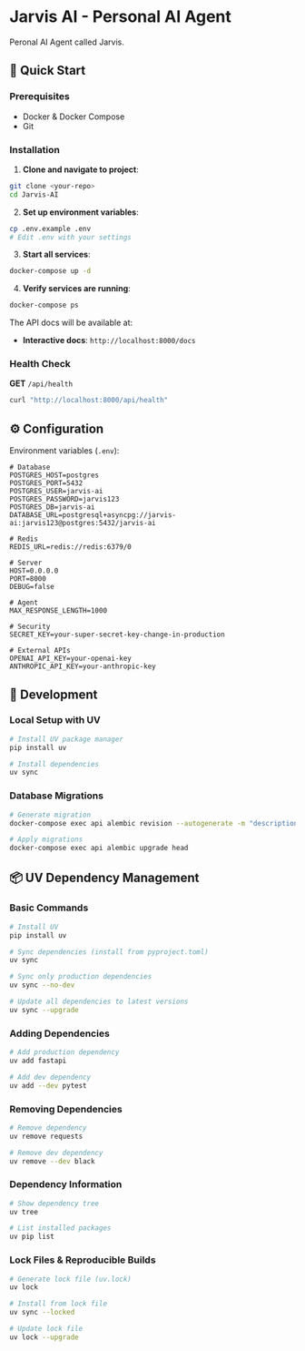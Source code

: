 # Jarvis AI - Personal AI Agent

Peronal AI Agent called Jarvis.

## 🚀 Quick Start

### Prerequisites

- Docker & Docker Compose
- Git

### Installation

1. **Clone and navigate to project**:
```bash
git clone <your-repo>
cd Jarvis-AI
```

2. **Set up environment variables**:
```bash
cp .env.example .env
# Edit .env with your settings
```

3. **Start all services**:
```bash
docker-compose up -d
```

4. **Verify services are running**:
```bash
docker-compose ps
```

The API docs will be available at:
- **Interactive docs**: `http://localhost:8000/docs`

### Health Check

**GET** `/api/health`

```bash
curl "http://localhost:8000/api/health"
```

## ⚙️ Configuration

Environment variables (`.env`):

```env
# Database
POSTGRES_HOST=postgres
POSTGRES_PORT=5432
POSTGRES_USER=jarvis-ai
POSTGRES_PASSWORD=jarvis123
POSTGRES_DB=jarvis-ai
DATABASE_URL=postgresql+asyncpg://jarvis-ai:jarvis123@postgres:5432/jarvis-ai

# Redis
REDIS_URL=redis://redis:6379/0

# Server
HOST=0.0.0.0
PORT=8000
DEBUG=false

# Agent
MAX_RESPONSE_LENGTH=1000

# Security
SECRET_KEY=your-super-secret-key-change-in-production

# External APIs
OPENAI_API_KEY=your-openai-key
ANTHROPIC_API_KEY=your-anthropic-key
```

## 🧪 Development

### Local Setup with UV

```bash
# Install UV package manager
pip install uv

# Install dependencies 
uv sync

```

### Database Migrations

```bash
# Generate migration
docker-compose exec api alembic revision --autogenerate -m "description"

# Apply migrations
docker-compose exec api alembic upgrade head
```

## 📦 UV Dependency Management

### Basic Commands

```bash
# Install UV
pip install uv

# Sync dependencies (install from pyproject.toml)
uv sync

# Sync only production dependencies 
uv sync --no-dev

# Update all dependencies to latest versions
uv sync --upgrade
```

### Adding Dependencies

```bash
# Add production dependency
uv add fastapi

# Add dev dependency
uv add --dev pytest
```

### Removing Dependencies

```bash
# Remove dependency
uv remove requests

# Remove dev dependency  
uv remove --dev black
```

### Dependency Information

```bash
# Show dependency tree
uv tree

# List installed packages
uv pip list
```

### Lock Files & Reproducible Builds

```bash
# Generate lock file (uv.lock)
uv lock

# Install from lock file
uv sync --locked

# Update lock file
uv lock --upgrade
```
